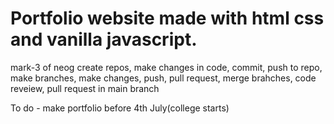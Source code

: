 # Portfolio website made with html css and vanilla javascript.

mark-3 of neog create repos, make changes in code, commit, push to repo, make branches, make changes, push, pull request, merge brahches, code reveiew, pull request in main branch

To do - make portfolio before 4th July(college starts)
